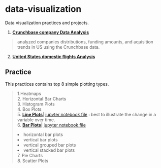 # data-visualization
Data visualization practices and projects.  
1. [**Crunchbase company Data Analysis**](https://github.com/YuexiSC/data-visualization/tree/master/crunchbase_data_analysis)  
> analyzed companies distributions, funding amounts, and aquisition trends in US using the Crunchbase data.      
 2. [**United States domestic flights Analysis**](https://github.com/YuexiSC/data-visualization/tree/master/flights_data_visualization)
## Practice 
This practices contains top 8 simple plotting types.  
> 1.Heatmaps  
> 2. Horizontal Bar Charts   
> 3. Histogram Plots   
> 4. Box Plots  
> 5.  [**Line Plots**](http://nbviewer.jupyter.org/github/YuexiSC/data-visualization/blob/master/Line_Plots.ipynb)| [jupyter notebook file](https://github.com/YuexiSC/data-visualization/blob/master/Line_Plots.ipynb) :    best to illustrate the change in a variable over time.  
> 6.  [**Bar Plots**](http://nbviewer.jupyter.org/github/YuexiSC/data-visualization/blob/master/Bar_Plots.ipynb)| [jupyter notebook file](https://github.com/YuexiSC/data-visualization/blob/master/Bar_Plots.ipynb)  
      <li> horizontal bar plots  
      <li> vertical bar plots  
      <li> vertical grouped bar plots  
      <li> vertical stacked bar plots   
> 7. Pie Charts  
> 8. Scatter Plots  

